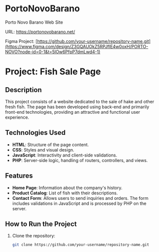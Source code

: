 # PortoNovoBarano
Porto Novo Barano Web Site

URL: https://portonovobarano.net/

Figma Project: [https://github.com/your-username/repository-name.git](https://www.figma.com/design/Z3GQAUOkZ5RPJfIE4w0oxH/PORTO-NOVO?node-id=0-1&t=5lOw6PfpP7dmLwd4-1)

# Project: Fish Sale Page

## Description
This project consists of a website dedicated to the sale of hake and other fresh fish. The page has been developed using back-end and primarily front-end technologies, providing an attractive and functional user experience.

## Technologies Used
- **HTML**: Structure of the page content.
- **CSS**: Styles and visual design.
- **JavaScript**: Interactivity and client-side validations.
- **PHP**: Server-side logic, handling of routers, controllers, and views.

## Features
- **Home Page**: Information about the company's history.
- **Product Catalog**: List of fish with their descriptions.
- **Contact Form**: Allows users to send inquiries and orders. The form includes validations in JavaScript and is processed by PHP on the server.

## How to Run the Project
1. Clone the repository:
   ```bash
   git clone https://github.com/your-username/repository-name.git


